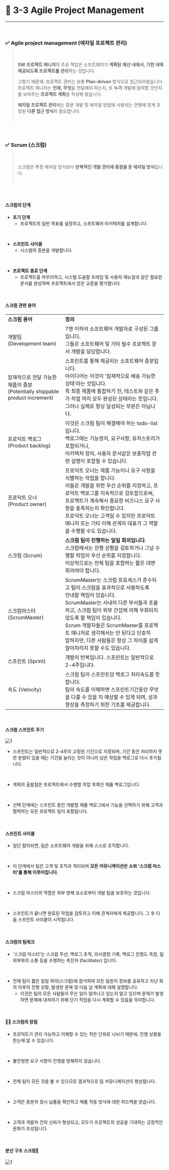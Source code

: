 # 🍎 3-3 Agile Project Management
---
<br>

### ✅ Agile project management (애자일 프로젝트 관리)
> <br>
> 
> **SW 프로젝트 매니저**의 주요 책임은 소프트웨어가 **계획된 예산 내에서, 기한 내에 제공되도록 프로젝트를 관리**하는 것입니다.
> <br>
>
> 그렇기 때문에, 프로젝트 관리는 보통 **Plan-driven** 방식으로 접근되어왔습니다. 프로젝트 매니저는 **언제, 무엇**을 전달해야 하는지, 또 **누가** 개발에 참여할 것인지를 보여주는 **프로젝트 계획**을 작성해 왔습니다.
> <br>
> 
> **애자일 프로젝트 관리**에는 증분 개발 및 애자일 방법에 사용되는 관행에 맞게 조정된 **다른 접근 방식**이 필요합니다.
>
> <br>

<br>

### ✅ Scrum (스크럼)

> <br>
> 
> 스크럼은 특정 애자일 방식보다 **반복적인 개발 관리에 중점을 둔 애자일 방식**입니다.
> 
> <br>

<br>

#### 스크럼의 단계
- **초기 단계**
  - 프로젝트의 일반 목표를 설정하고, 소프트웨어 아키텍처를 설계합니다.
<br>

- **스프린트 사이클**
  - 시스템의 증분을 개발합니다.
<br>

- **프로젝트 종료 단계**
  - 프로젝트를 마무리하고, 시스템 도움말 프레임 및 사용자 매뉴얼과 같은 필요한 문서를 완성하며 프로젝트에서 얻은 교훈을 평가합니다.
<br>

#### 스크럼 관련 용어
<table>
  <tr>
    <td><b>스크럼 용어</td>
    <td><b>정의</td>
  </tr>
  <tr>
    <td>개발팀<br> (Development team)</td>
    <td>
      7명 이하의 소프트웨어 개발자로 구성된 그룹입니다.<br> 
      그들은 소프트웨어 및 기타 필수 프로젝트 문서 개발을 담당합니다.</td>
  </tr>
  <tr>
    <td>잠재적으로 전달 가능한 제품의 증분<br> (Potentially shippable product increment)</td>
    <td>
      스프린트를 통해 제공되는 소프트웨어 증분입니다. <br>
      아이디어는 이것이 '잠재적으로 배송 가능한 상태'라는 것입니다.<br> 
      즉 최종 제품에 통합하기 전, 테스트와 같은 추가 작업 까지 모두 완성된 상태라는 뜻입니다. <br>
      그러나 실제로 항상 달성되는 부분은 아닙니다.</td>
  </tr>
  <tr>
    <td>프로덕트 백로그<br> (Product backlog)</td>
    <td>
      이것은 스크럼 팀이 해결해야 하는 todo-list 입니다.<br> 
      백로그에는 기능정의, 요구사항, 유저스토리가 포함되거나,<br> 
      아키텍처 정의, 사용자 문서같은 보충작업 관련 설명이 포함될 수 있습니다.</td>
  </tr>
  <tr>
    <td>프로덕트 오너<br> (Product owner)</td>
    <td>
      프로덕트 오너는 제품 기능이나 요구 사항을 식별하는 작업을 합니다. <br> 
      이들은 개발을 위한 우선 순위를 지정하고, 프로덕트 백로그를 지속적으로 검토함으로써,<br>
      프로젝트가 계속해서 중요한 비즈니스 요구 사항을 충족하는지 확인합니다.<br>
      프로덕트 오너는 고객일 수 있지만 프로덕트 매니저 또는 기타 이해 관계자 대표가 그 역할을 수행할 수도 있습니다.</td>
  </tr>
  <tr>
    <td>스크럼 (Scrum)</td>
    <td><b>스크럼 팀이 진행하는 일일 회의입니다.</b> <br>
    스크럼에서는 진행 상황을 검토하거나 그날 수행할 작업의 우선 순위를 지정합니다. <br>
    이상적으로는 전체 팀을 포함하는 짧은 대면 회의여야 합니다.</td>
  </tr>
  <tr>
    <td>스크럼마스터 <br> (ScrumMaster)</td>
    <td>
      ScrumMaster는 스크럼 프로세스가 준수되고 팀이 스크럼을 효과적으로 사용하도록 <br>
      안내할 책임이 있습니다. <br>
      ScrumMaster는 사내의 다른 부서들과 조율하고, 스크럼 팀이 외부 간섭에 의해 우회되지 않도록 할 책임이 있습니다.<br> 
      Scrum 개발자들은 ScrumMaster를 프로젝트 매니저로 생각해서는 안 된다고 단호히<br> 
      말하지만, 다른 사람들은 항상 그 차이를 쉽게 알아차리지 못할 수도 있습니다.</td>
  </tr>
  <tr>
    <td>스프린트 (Sprint)</td>
    <td>개발의 반복입니다. 스프린트는 일반적으로 2-4주입니다.</td>
  </tr>
  <tr>
    <td>속도 (Velocity)</td>
    <td>
    스크럼 팀의 스프린트당 백로그 처리속도를 뜻합니다. <br>
    팀의 속도를 이해하면 스프린트기간동안 무엇을 다룰 수 있을 지 예상할 수 있게 되며, 성과 향상을 측정하기 위한 기초를 제공합니다.</td>
  </tr>
</table>
<br>

#### 스크럼 스프린트 주기
![1](https://i.imgur.com/vYeFMgk.png)

- 스프린트는 일반적으로 2-4주의 고정된 기간으로 지정되며, 기간 동안 처리하지 못한 분량이 있을 때는 기간을 늘리는 것이 아니라 남은 작업을 백로그로 다시 추가됩니다.
<br>

- 계획의 출발점은 프로젝트에서 수행할 작업 목록인 제품 백로그입니다.
<br>

- 선택 단계에는 스프린트 동안 개발할 제품 백로그에서 기능을 선택하기 위해 고객과 협력하는 모든 프로젝트 팀이 포함됩니다.
<br>

#### 스프린트 사이클
- 일단 합의되면, 팀은 소프트웨어 개발을 위해 스스로 조직합니다.
<br>

- 이 단계에서 팀은 고객 및 조직과 격리되며 **모든 커뮤니케이션은 소위 '스크럼 마스터'를 통해 이루어집니다.**
<br>

- 스크럼 마스터의 역할은 외부 방해 요소로부터 개발 팀을 보호하는 것입니다.
<br>

- 스프린트가 끝나면 완료된 작업을 검토하고 이해 관계자에게 제공합니다. 그 후 다음 스프린트 사이클이 시작됩니다.
<br>

#### 스크럼의 팀워크
- '스크럼 마스터'는 스크럼 주선, 백로그 추적, 의사결정 기록, 백로그 진행도 측정, 팀 외부와의 소통 등을 수행하는 촉진자 (facilitator) 입니다.
<br>

- 전체 팀이 짧은 일일 회의(스크럼)에 참석하여 모든 팀원이 정보를 공유하고 지난 회의 이후의 진행 상황, 발생한 문제 및 다음 날 계획에 대해 설명합니다.
  - 이것은 팀의 모든 사람들이 무슨 일이 일어나고 있는지 알고 있으며 문제가 발생하면 문제에 대처하기 위해 단기 작업을 다시 계획할 수 있음을 의미합니다.
<br>

#### 👍🏼 스크럼의 장점 
- 프로덕트가 관리 가능하고 이해할 수 있는 작은 단위로 나뉘기 때문에, 진행 상황을 한눈에 알 수 있습니다.
<br>

- 불안정한 요구 사항이 진행을 방해하지 않습니다.
<br>

- 전체 팀이 모든 것을 볼 수 있으므로 결과적으로 팀 커뮤니케이션이 향상됩니다.
<br>

- 고객은 증분의 정시 납품을 확인하고 제품 작동 방식에 대한 피드백을 얻습니다.
<br>

- 고객과 개발자 간의 신뢰가 형성되고, 모두가 프로젝트의 성공을 기대하는 긍정적인 문화가 조성됩니다.
<br>

#### 분산 구조 스크럼🎲
![1](https://i.imgur.com/CP2aoti.png)
<br>
